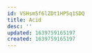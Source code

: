 ```yaml
---
id: VSHsm5f6lZDt1HP5q1SDQ
title: Acid
desc: ''
updated: 1639759165197
created: 1639759165197
---
```



